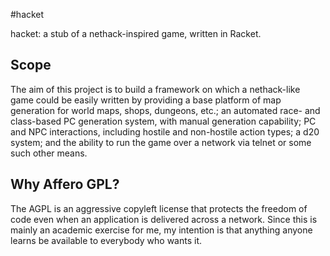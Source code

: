 #hacket

hacket: a stub of a nethack-inspired game, written in Racket.

## Scope

The aim of this project is to build a framework on which a nethack-like game could be easily written by providing a base platform of map generation for world maps, shops, dungeons, etc.; an automated race- and class-based PC generation system, with manual generation capability; PC and NPC interactions, including hostile and non-hostile action types; a d20 system; and the ability to run the game over a network via telnet or some such other means.

## Why Affero GPL?

The AGPL is an aggressive copyleft license that protects the freedom of code even when an application is delivered across a network. Since this is mainly an academic exercise for me, my intention is that anything anyone learns be available to everybody who wants it.
